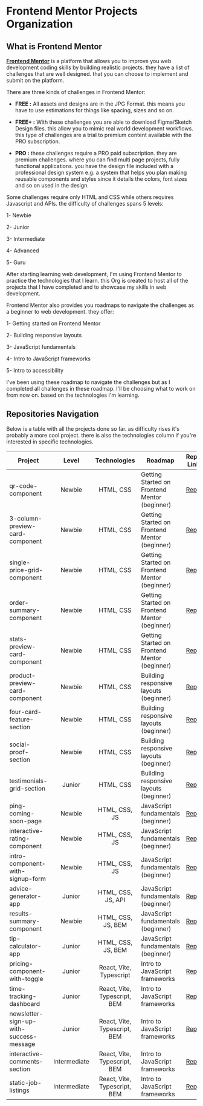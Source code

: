 # Frontend Mentor Projects Organization

## What is Frontend Mentor

**[Frontend Mentor](https://www.frontendmentor.io/)** is a platform that allows you to improve you web development coding skills by building realistic projects. they have a list of challenges that are well designed. that you can choose to implement and submit on the platform.

There are three kinds of challenges in Frontend Mentor:

- **FREE :** All assets and designs are in the JPG Format. this means you have to use estimations for things like spacing, sizes and so on.

- **FREE+ :** With these challenges you are able to download Figma/Sketch Design files. this allow you to mimic real world development workflows. this type of challenges are a trial to premium content available with the PRO subscription.

- **PRO :** these challenges require a PRO paid subscription. they are premium challenges. where you can find multi page projects, fully functional applications. you have the design file included with a professional design system e.g. a system that helps you plan making reusable components and styles since it details the colors, font sizes and so on used in the design.

Some challenges require only HTML and CSS while others requires Javascript and APIs. the difficulty of challenges spans 5 levels:

1- Newbie

2- Junior

3- Intermediate

4- Advanced

5- Guru

After starting learning web development, I'm using Frontend Mentor to practice the technologies that I learn. this Org is created to host all of the projects that I have completed and to showcase my skills in web development.

Frontend Mentor also provides you roadmaps to navigate the challenges as a beginner to web development. they offer:

1- Getting started on Frontend Mentor

2- Building responsive layouts

3- JavaScript fundamentals

4- Intro to JavaScript frameworks

5- Intro to accessibility

I've been using these roadmap to navigate the challenges but as I completed all challenges in these roadmap. I'll be choosing what to work on from now on. based on the technologies I'm learning.

## Repositories Navigation

Below is a table with all the projects done so far. as difficulty rises it's probably a more cool project. there is also the technologies column if you're interested in specific technologies.

| Project                                 |    Level     |         Technologies         | Roadmap                                       | Repo Link                                                                                 |
| --------------------------------------- | :----------: | :--------------------------: | --------------------------------------------- | ----------------------------------------------------------------------------------------- |
| qr-code-component                       |    Newbie    |          HTML, CSS           | Getting Started on Frontend Mentor (beginner) | [Repo](https://github.com/frontendmentor-ilyesab/qr-code-component)                       |
| 3-column-preview-card-component         |    Newbie    |          HTML, CSS           | Getting Started on Frontend Mentor (beginner) | [Repo](https://github.com/frontendmentor-ilyesab/3-column-preview-card-component)         |
| single-price-grid-component             |    Newbie    |          HTML, CSS           | Getting Started on Frontend Mentor (beginner) | [Repo](https://github.com/frontendmentor-ilyesab/single-price-grid-component)             |
| order-summary-component                 |    Newbie    |          HTML, CSS           | Getting Started on Frontend Mentor (beginner) | [Repo](https://github.com/frontendmentor-ilyesab/order-summary-component)                 |
| stats-preview-card-component            |    Newbie    |          HTML, CSS           | Getting Started on Frontend Mentor (beginner) | [Repo](https://github.com/frontendmentor-ilyesab/stats-preview-card-component)            |
| product-preview-card-component          |    Newbie    |          HTML, CSS           | Building responsive layouts (beginner)        | [Repo](https://github.com/frontendmentor-ilyesab/product-preview-card-component)          |
| four-card-feature-section               |    Newbie    |          HTML, CSS           | Building responsive layouts (beginner)        | [Repo](https://github.com/frontendmentor-ilyesab/four-card-feature-section)               |
| social-proof-section                    |    Newbie    |          HTML, CSS           | Building responsive layouts (beginner)        | [Repo](https://github.com/frontendmentor-ilyesab/social-proof-section)                    |
| testimonials-grid-section               |    Junior    |          HTML, CSS           | Building responsive layouts (beginner)        | [Repo](https://github.com/frontendmentor-ilyesab/testimonials-grid-section)               |
| ping-coming-soon-page                   |    Newbie    |        HTML, CSS, JS         | JavaScript fundamentals (beginner)            | [Repo](https://github.com/frontendmentor-ilyesab/ping-coming-soon-page)                   |
| interactive-rating-component            |    Newbie    |        HTML, CSS, JS         | JavaScript fundamentals (beginner)            | [Repo](https://github.com/frontendmentor-ilyesab/interactive-rating-component)            |
| intro-component-with-signup-form        |    Newbie    |        HTML, CSS, JS         | JavaScript fundamentals (beginner)            | [Repo](https://github.com/frontendmentor-ilyesab/intro-component-with-signup-form)        |
| advice-generator-app                    |    Junior    |      HTML, CSS, JS, API      | JavaScript fundamentals (beginner)            | [Repo](https://github.com/frontendmentor-ilyesab/advice-generator-app)                    |
| results-summary-component               |    Newbie    |      HTML, CSS, JS, BEM      | JavaScript fundamentals (beginner)            | [Repo](https://github.com/frontendmentor-ilyesab/results-summary-component)               |
| tip-calculator-app                      |    Junior    |      HTML, CSS, JS, BEM      | JavaScript fundamentals (beginner)            | [Repo](https://github.com/frontendmentor-ilyesab/tip-calculator-app)                      |
| pricing-component-with-toggle           |    Junior    |   React, Vite, Typescript    | Intro to JavaScript frameworks                | [Repo](https://github.com/frontendmentor-ilyesab/pricing-component-with-toggle)           |
| time-tracking-dashboard                 |    Junior    | React, Vite, Typescript, BEM | Intro to JavaScript frameworks                | [Repo](https://github.com/frontendmentor-ilyesab/time-tracking-dashboard)                 |
| newsletter-sign-up-with-success-message |    Junior    | React, Vite, Typescript, BEM | Intro to JavaScript frameworks                | [Repo](https://github.com/frontendmentor-ilyesab/newsletter-sign-up-with-success-message) |
| interactive-comments-section            | Intermediate | React, Vite, Typescript, BEM | Intro to JavaScript frameworks                | [Repo](https://github.com/frontendmentor-ilyesab/interactive-comments-section)            |
| static-job-listings                     | Intermediate | React, Vite, Typescript, BEM | Intro to JavaScript frameworks                | [Repo](https://github.com/frontendmentor-ilyesab/static-job-listings)                     |
